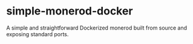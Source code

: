 # simple-monerod-docker
A simple and straightforward Dockerized monerod built from source and exposing standard ports.
